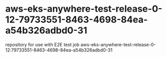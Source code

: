 # aws-eks-anywhere-test-release-0-12-79733551-8463-4698-84ea-a54b326adbd0-31
repository for use with E2E test job aws-eks-anywhere-test-release-0-12:79733551-8463-4698-84ea-a54b326adbd0-31
